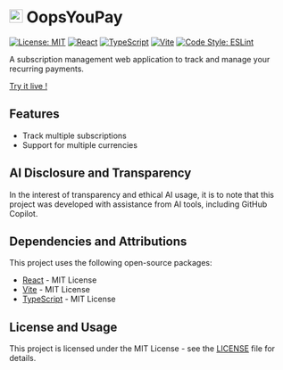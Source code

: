 # <img src="https://oops-you-pay.adri-web.dev/icons/icon.svg" width="24" height="24" alt="OopsYouPay"> OopsYouPay

[![License: MIT](https://img.shields.io/badge/License-MIT-yellow.svg)](https://opensource.org/licenses/MIT)
[![React](https://img.shields.io/badge/React-19.0.0-blue.svg)](https://reactjs.org/)
[![TypeScript](https://img.shields.io/badge/TypeScript-5.7.2-blue.svg)](https://www.typescriptlang.org/)
[![Vite](https://img.shields.io/badge/Vite-6.3.1-646CFF.svg)](https://vitejs.dev)
[![Code Style: ESLint](https://img.shields.io/badge/Code_Style-ESLint-4B32C3.svg)](https://eslint.org)

A subscription management web application to track and manage your recurring payments.

[Try it live !](https://oops-you-pay.adri-web.dev/)

## Features

- Track multiple subscriptions
- Support for multiple currencies

## AI Disclosure and Transparency

In the interest of transparency and ethical AI usage, it is to note that this project was developed with assistance from AI tools, including GitHub Copilot.

## Dependencies and Attributions

This project uses the following open-source packages:

- [React](https://reactjs.org/) - MIT License
- [Vite](https://vitejs.dev/) - MIT License
- [TypeScript](https://www.typescriptlang.org/) - MIT License

## License and Usage

This project is licensed under the MIT License - see the [LICENSE](LICENSE) file for details.
